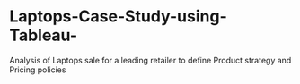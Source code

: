 # Laptops-Case-Study-using-Tableau-
Analysis of Laptops sale for a leading retailer to define Product strategy and Pricing policies 
